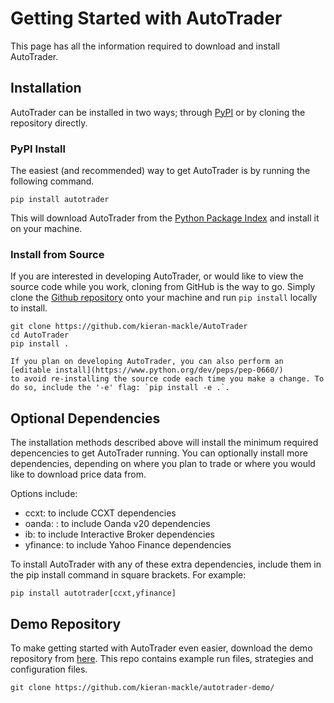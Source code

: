 # Getting Started with AutoTrader
This page has all the information required to download and install AutoTrader.


## Installation

AutoTrader can be installed in two ways; through 
[PyPI](https://pypi.org/project/autotrader/) or by cloning the repository 
directly.


### PyPI Install
The easiest (and recommended) way to get AutoTrader is by running the following command.

```
pip install autotrader
```

This will download AutoTrader from the 
[Python Package Index](https://pypi.org/project/autotrader/) and install it 
on your machine.


### Install from Source
If you are interested in developing AutoTrader, or would like to view the source code while you work, cloning from 
GitHub is the way to go. Simply clone the 
[Github repository](https://github.com/kieran-mackle/AutoTrader) 
onto your machine and run `pip install` locally to install.

```
git clone https://github.com/kieran-mackle/AutoTrader
cd AutoTrader
pip install .
```

```{tip}
If you plan on developing AutoTrader, you can also perform an [editable install](https://www.python.org/dev/peps/pep-0660/) 
to avoid re-installing the source code each time you make a change. To do so, include the '-e' flag: `pip install -e .`.
```


## Optional Dependencies

The installation methods described above will install the minimum required depencencies to get AutoTrader running. You can 
optionally install more dependencies, depending on where you plan to trade or where you would like to download price 
data from.

Options include:
- ccxt: to include CCXT dependencies
- oanda: : to include Oanda v20 dependencies
- ib: to include Interactive Broker dependencies
- yfinance: to include Yahoo Finance dependencies

To install AutoTrader with any of these extra dependencies, include them in the pip install command in square brackets. For 
example:

```
pip install autotrader[ccxt,yfinance]
```

## Demo Repository
To make getting started with AutoTrader even easier, download the demo repository from
[here](https://github.com/kieran-mackle/autotrader-demo). This repo contains example run files, strategies and configuration
files.

```
git clone https://github.com/kieran-mackle/autotrader-demo/ 
```
